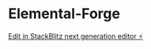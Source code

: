 # Elemental-Forge

[Edit in StackBlitz next generation editor ⚡️](https://stackblitz.com/~/github.com/Krasper707-a/Elemental-Forge)